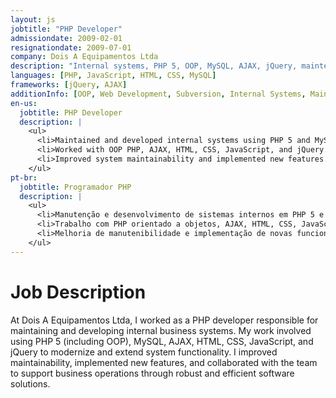 ```yaml
---
layout: js
jobtitle: "PHP Developer"
admissiondate: 2009-02-01
resignationdate: 2009-07-01
company: Dois A Equipamentos Ltda
description: "Internal systems, PHP 5, OOP, MySQL, AJAX, jQuery, maintenance."
languages: [PHP, JavaScript, HTML, CSS, MySQL]
frameworks: [jQuery, AJAX]
additionInfo: [OOP, Web Development, Subversion, Internal Systems, Maintenance]
en-us:
  jobtitle: PHP Developer
  description: |
    <ul>
      <li>Maintained and developed internal systems using PHP 5 and MySQL.</li>
      <li>Worked with OOP PHP, AJAX, HTML, CSS, JavaScript, and jQuery.</li>
      <li>Improved system maintainability and implemented new features.</li>
    </ul>
pt-br:
  jobtitle: Programador PHP
  description: |
    <ul>
      <li>Manutenção e desenvolvimento de sistemas internos em PHP 5 e MySQL.</li>
      <li>Trabalho com PHP orientado a objetos, AJAX, HTML, CSS, JavaScript e jQuery.</li>
      <li>Melhoria de manutenibilidade e implementação de novas funcionalidades.</li>
    </ul>
---
```


# Job Description

At Dois A Equipamentos Ltda, I worked as a PHP developer responsible for maintaining and developing internal business systems. My work involved using PHP 5 (including OOP), MySQL, AJAX, HTML, CSS, JavaScript, and jQuery to modernize and extend system functionality. I improved maintainability, implemented new features, and collaborated with the team to support business operations through robust and efficient software solutions.